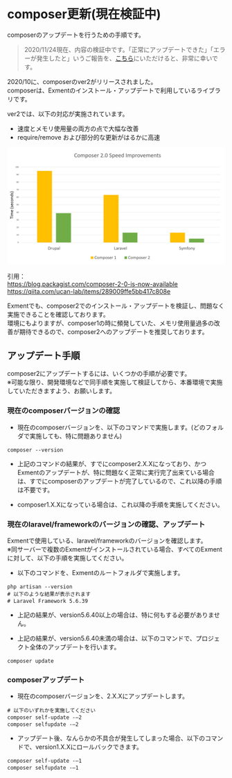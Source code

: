 # composer更新(現在検証中)
composerのアップデートを行うための手順です。  

> 2020/11/24現在、内容の検証中です。「正常にアップデートできた」「エラーが発生したと」いうご報告を、[こちら](https://github.com/exceedone/exment/issues/849)にいただけると、非常に幸いです。  


2020/10に、composerのver2がリリースされました。  
composerは、Exmentのインストール・アップデートで利用しているライブラリです。  
  
ver2では、以下の対応が実施されています。

- 速度とメモリ使用量の両方の点で大幅な改善
- require/remove および部分的な更新がはるかに高速

![composer2](img/update/composer2.png)

引用：  
https://blog.packagist.com/composer-2-0-is-now-available  
https://qiita.com/ucan-lab/items/289009ffe5bb417c808e  

Exmentでも、composer2でのインストール・アップデートを検証し、問題なく実施できることを確認しております。  
環境にもよりますが、composer1の時に頻発していた、メモリ使用量過多の改善が期待できるので、composer2へのアップデートを推奨しております。  


## アップデート手順
composer2にアップデートするには、いくつかの手順が必要です。  
<span class="red">※可能な限り、開発環境などで同手順を実施して検証してから、本番環境で実施していただきますよう、お願いします。</span>

### 現在のcomposerバージョンの確認

- 現在のcomposerバージョンを、以下のコマンドで実施します。(どのフォルダで実施しても、特に問題ありません)

```
composer --version
```

- 上記のコマンドの結果が、すでにcomposer2.X.Xになっており、かつExmentのアップデートが、特に問題なく正常に実行完了出来ている場合は、すでにcomposerのアップデートが完了しているので、これ以降の手順は不要です。

- composer1.X.Xになっている場合は、これ以降の手順を実施してください。

### 現在のlaravel/frameworkのバージョンの確認、アップデート

Exmentで使用している、laravel/frameworkのバージョンを確認します。  
※同サーバーで複数のExmentがインストールされている場合、すべてのExmentに対して、以下の手順を実施してください。  

- 以下のコマンドを、Exmentのルートフォルダで実施します。

```
php artisan --version
# 以下のような結果が表示されます
# Laravel Framework 5.6.39
```

- 上記の結果が、version5.6.40以上の場合は、特に何もする必要がありません。

- 上記の結果が、version5.6.40未満の場合は、以下のコマンドで、プロジェクト全体のアップデートを行います。  

```
composer update
```

### composerアップデート

- 現在のcomposerバージョンを、2.X.Xにアップデートします。

```
# 以下のいずれかを実施してください
composer self-update -–2
composer selfupdate -–2
```

- アップデート後、なんらかの不具合が発生してしまった場合、以下のコマンドで、version1.X.Xにロールバックできます。

```
composer self-update -–1
composer selfupdate -–1
```

